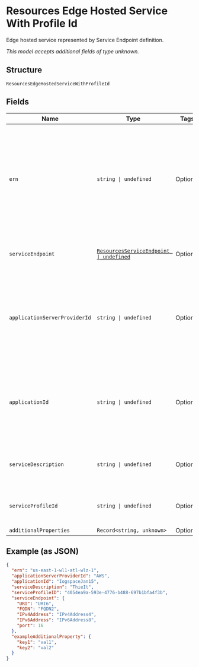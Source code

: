 
# Resources Edge Hosted Service With Profile Id

Edge hosted service represented by Service Endpoint definition.

*This model accepts additional fields of type unknown.*

## Structure

`ResourcesEdgeHostedServiceWithProfileId`

## Fields

| Name | Type | Tags | Description |
|  --- | --- | --- | --- |
| `ern` | `string \| undefined` | Optional | Edge Resource Name. A string identifier for a set of edge resources.<br><br>**Constraints**: *Maximum Length*: `32`, *Pattern*: `^[A-Za-z0-9-]{3,32}$` |
| `serviceEndpoint` | [`ResourcesServiceEndpoint \| undefined`](../../doc/models/resources-service-endpoint.md) | Optional | Service Endpoint path, address, and port. |
| `applicationServerProviderId` | `string \| undefined` | Optional | Unique ID representing the Edge Application Provider.<br><br>**Constraints**: *Maximum Length*: `32`, *Pattern*: `^[A-Za-z0-9]{3,32}$` |
| `applicationId` | `string \| undefined` | Optional | Unique ID representing the Edge Application.<br><br>**Constraints**: *Maximum Length*: `32`, *Pattern*: `^[A-Za-z0-9]{3,32}$` |
| `serviceDescription` | `string \| undefined` | Optional | **Constraints**: *Maximum Length*: `32`, *Pattern*: `^[A-Za-z0-9]{3,32}$` |
| `serviceProfileId` | `string \| undefined` | Optional | The system assigned ID of the service profile. |
| `additionalProperties` | `Record<string, unknown>` | Optional | - |

## Example (as JSON)

```json
{
  "ern": "us-east-1-wl1-atl-wlz-1",
  "applicationServerProviderId": "AWS",
  "applicationId": "IogspaceJan15",
  "serviceDescription": "ThieIt",
  "serviceProfileID": "4054ea9a-593e-4776-b488-697b1bfa4f3b",
  "serviceEndpoint": {
    "URI": "URI6",
    "FQDN": "FQDN2",
    "IPv4Address": "IPv4Address4",
    "IPv6Address": "IPv6Address8",
    "port": 16
  },
  "exampleAdditionalProperty": {
    "key1": "val1",
    "key2": "val2"
  }
}
```

